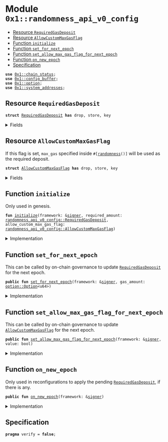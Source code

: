 
<a id="0x1_randomness_api_v0_config"></a>

# Module `0x1::randomness_api_v0_config`



-  [Resource `RequiredGasDeposit`](#0x1_randomness_api_v0_config_RequiredGasDeposit)
-  [Resource `AllowCustomMaxGasFlag`](#0x1_randomness_api_v0_config_AllowCustomMaxGasFlag)
-  [Function `initialize`](#0x1_randomness_api_v0_config_initialize)
-  [Function `set_for_next_epoch`](#0x1_randomness_api_v0_config_set_for_next_epoch)
-  [Function `set_allow_max_gas_flag_for_next_epoch`](#0x1_randomness_api_v0_config_set_allow_max_gas_flag_for_next_epoch)
-  [Function `on_new_epoch`](#0x1_randomness_api_v0_config_on_new_epoch)
-  [Specification](#@Specification_0)


<pre><code><b>use</b> <a href="chain_status.md#0x1_chain_status">0x1::chain_status</a>;
<b>use</b> <a href="config_buffer.md#0x1_config_buffer">0x1::config_buffer</a>;
<b>use</b> <a href="../../aptos-stdlib/../move-stdlib/tests/compiler-v2-doc/option.md#0x1_option">0x1::option</a>;
<b>use</b> <a href="system_addresses.md#0x1_system_addresses">0x1::system_addresses</a>;
</code></pre>



<a id="0x1_randomness_api_v0_config_RequiredGasDeposit"></a>

## Resource `RequiredGasDeposit`



<pre><code><b>struct</b> <a href="randomness_api_v0_config.md#0x1_randomness_api_v0_config_RequiredGasDeposit">RequiredGasDeposit</a> <b>has</b> drop, store, key
</code></pre>



<details>
<summary>Fields</summary>


<dl>
<dt>
<code>gas_amount: <a href="../../aptos-stdlib/../move-stdlib/tests/compiler-v2-doc/option.md#0x1_option_Option">option::Option</a>&lt;u64&gt;</code>
</dt>
<dd>

</dd>
</dl>


</details>

<a id="0x1_randomness_api_v0_config_AllowCustomMaxGasFlag"></a>

## Resource `AllowCustomMaxGasFlag`

If this flag is set, <code>max_gas</code> specified inside <code>#[<a href="randomness.md#0x1_randomness">randomness</a>()]</code> will be used as the required deposit.


<pre><code><b>struct</b> <a href="randomness_api_v0_config.md#0x1_randomness_api_v0_config_AllowCustomMaxGasFlag">AllowCustomMaxGasFlag</a> <b>has</b> drop, store, key
</code></pre>



<details>
<summary>Fields</summary>


<dl>
<dt>
<code>value: bool</code>
</dt>
<dd>

</dd>
</dl>


</details>

<a id="0x1_randomness_api_v0_config_initialize"></a>

## Function `initialize`

Only used in genesis.


<pre><code><b>fun</b> <a href="randomness_api_v0_config.md#0x1_randomness_api_v0_config_initialize">initialize</a>(framework: &<a href="../../aptos-stdlib/../move-stdlib/tests/compiler-v2-doc/signer.md#0x1_signer">signer</a>, required_amount: <a href="randomness_api_v0_config.md#0x1_randomness_api_v0_config_RequiredGasDeposit">randomness_api_v0_config::RequiredGasDeposit</a>, allow_custom_max_gas_flag: <a href="randomness_api_v0_config.md#0x1_randomness_api_v0_config_AllowCustomMaxGasFlag">randomness_api_v0_config::AllowCustomMaxGasFlag</a>)
</code></pre>



<details>
<summary>Implementation</summary>


<pre><code><b>fun</b> <a href="randomness_api_v0_config.md#0x1_randomness_api_v0_config_initialize">initialize</a>(framework: &<a href="../../aptos-stdlib/../move-stdlib/tests/compiler-v2-doc/signer.md#0x1_signer">signer</a>, required_amount: <a href="randomness_api_v0_config.md#0x1_randomness_api_v0_config_RequiredGasDeposit">RequiredGasDeposit</a>, allow_custom_max_gas_flag: <a href="randomness_api_v0_config.md#0x1_randomness_api_v0_config_AllowCustomMaxGasFlag">AllowCustomMaxGasFlag</a>) {
    <a href="system_addresses.md#0x1_system_addresses_assert_aptos_framework">system_addresses::assert_aptos_framework</a>(framework);
    <a href="chain_status.md#0x1_chain_status_assert_genesis">chain_status::assert_genesis</a>();
    <b>move_to</b>(framework, required_amount);
    <b>move_to</b>(framework, allow_custom_max_gas_flag);
}
</code></pre>



</details>

<a id="0x1_randomness_api_v0_config_set_for_next_epoch"></a>

## Function `set_for_next_epoch`

This can be called by on-chain governance to update <code><a href="randomness_api_v0_config.md#0x1_randomness_api_v0_config_RequiredGasDeposit">RequiredGasDeposit</a></code> for the next epoch.


<pre><code><b>public</b> <b>fun</b> <a href="randomness_api_v0_config.md#0x1_randomness_api_v0_config_set_for_next_epoch">set_for_next_epoch</a>(framework: &<a href="../../aptos-stdlib/../move-stdlib/tests/compiler-v2-doc/signer.md#0x1_signer">signer</a>, gas_amount: <a href="../../aptos-stdlib/../move-stdlib/tests/compiler-v2-doc/option.md#0x1_option_Option">option::Option</a>&lt;u64&gt;)
</code></pre>



<details>
<summary>Implementation</summary>


<pre><code><b>public</b> <b>fun</b> <a href="randomness_api_v0_config.md#0x1_randomness_api_v0_config_set_for_next_epoch">set_for_next_epoch</a>(framework: &<a href="../../aptos-stdlib/../move-stdlib/tests/compiler-v2-doc/signer.md#0x1_signer">signer</a>, gas_amount: Option&lt;u64&gt;) {
    <a href="system_addresses.md#0x1_system_addresses_assert_aptos_framework">system_addresses::assert_aptos_framework</a>(framework);
    <a href="config_buffer.md#0x1_config_buffer_upsert">config_buffer::upsert</a>(<a href="randomness_api_v0_config.md#0x1_randomness_api_v0_config_RequiredGasDeposit">RequiredGasDeposit</a> { gas_amount });
}
</code></pre>



</details>

<a id="0x1_randomness_api_v0_config_set_allow_max_gas_flag_for_next_epoch"></a>

## Function `set_allow_max_gas_flag_for_next_epoch`

This can be called by on-chain governance to update <code><a href="randomness_api_v0_config.md#0x1_randomness_api_v0_config_AllowCustomMaxGasFlag">AllowCustomMaxGasFlag</a></code> for the next epoch.


<pre><code><b>public</b> <b>fun</b> <a href="randomness_api_v0_config.md#0x1_randomness_api_v0_config_set_allow_max_gas_flag_for_next_epoch">set_allow_max_gas_flag_for_next_epoch</a>(framework: &<a href="../../aptos-stdlib/../move-stdlib/tests/compiler-v2-doc/signer.md#0x1_signer">signer</a>, value: bool)
</code></pre>



<details>
<summary>Implementation</summary>


<pre><code><b>public</b> <b>fun</b> <a href="randomness_api_v0_config.md#0x1_randomness_api_v0_config_set_allow_max_gas_flag_for_next_epoch">set_allow_max_gas_flag_for_next_epoch</a>(framework: &<a href="../../aptos-stdlib/../move-stdlib/tests/compiler-v2-doc/signer.md#0x1_signer">signer</a>, value: bool) {
    <a href="system_addresses.md#0x1_system_addresses_assert_aptos_framework">system_addresses::assert_aptos_framework</a>(framework);
    <a href="config_buffer.md#0x1_config_buffer_upsert">config_buffer::upsert</a>(<a href="randomness_api_v0_config.md#0x1_randomness_api_v0_config_AllowCustomMaxGasFlag">AllowCustomMaxGasFlag</a> { value } );
}
</code></pre>



</details>

<a id="0x1_randomness_api_v0_config_on_new_epoch"></a>

## Function `on_new_epoch`

Only used in reconfigurations to apply the pending <code><a href="randomness_api_v0_config.md#0x1_randomness_api_v0_config_RequiredGasDeposit">RequiredGasDeposit</a></code>, if there is any.


<pre><code><b>public</b> <b>fun</b> <a href="randomness_api_v0_config.md#0x1_randomness_api_v0_config_on_new_epoch">on_new_epoch</a>(framework: &<a href="../../aptos-stdlib/../move-stdlib/tests/compiler-v2-doc/signer.md#0x1_signer">signer</a>)
</code></pre>



<details>
<summary>Implementation</summary>


<pre><code><b>public</b> <b>fun</b> <a href="randomness_api_v0_config.md#0x1_randomness_api_v0_config_on_new_epoch">on_new_epoch</a>(framework: &<a href="../../aptos-stdlib/../move-stdlib/tests/compiler-v2-doc/signer.md#0x1_signer">signer</a>) <b>acquires</b> <a href="randomness_api_v0_config.md#0x1_randomness_api_v0_config_RequiredGasDeposit">RequiredGasDeposit</a>, <a href="randomness_api_v0_config.md#0x1_randomness_api_v0_config_AllowCustomMaxGasFlag">AllowCustomMaxGasFlag</a> {
    <a href="system_addresses.md#0x1_system_addresses_assert_aptos_framework">system_addresses::assert_aptos_framework</a>(framework);
    <b>if</b> (<a href="config_buffer.md#0x1_config_buffer_does_exist">config_buffer::does_exist</a>&lt;<a href="randomness_api_v0_config.md#0x1_randomness_api_v0_config_RequiredGasDeposit">RequiredGasDeposit</a>&gt;()) {
        <b>let</b> new_config = <a href="config_buffer.md#0x1_config_buffer_extract">config_buffer::extract</a>&lt;<a href="randomness_api_v0_config.md#0x1_randomness_api_v0_config_RequiredGasDeposit">RequiredGasDeposit</a>&gt;();
        <b>if</b> (<b>exists</b>&lt;<a href="randomness_api_v0_config.md#0x1_randomness_api_v0_config_RequiredGasDeposit">RequiredGasDeposit</a>&gt;(@aptos_framework)) {
            *<b>borrow_global_mut</b>&lt;<a href="randomness_api_v0_config.md#0x1_randomness_api_v0_config_RequiredGasDeposit">RequiredGasDeposit</a>&gt;(@aptos_framework) = new_config;
        } <b>else</b> {
            <b>move_to</b>(framework, new_config);
        }
    };
    <b>if</b> (<a href="config_buffer.md#0x1_config_buffer_does_exist">config_buffer::does_exist</a>&lt;<a href="randomness_api_v0_config.md#0x1_randomness_api_v0_config_AllowCustomMaxGasFlag">AllowCustomMaxGasFlag</a>&gt;()) {
        <b>let</b> new_config = <a href="config_buffer.md#0x1_config_buffer_extract">config_buffer::extract</a>&lt;<a href="randomness_api_v0_config.md#0x1_randomness_api_v0_config_AllowCustomMaxGasFlag">AllowCustomMaxGasFlag</a>&gt;();
        <b>if</b> (<b>exists</b>&lt;<a href="randomness_api_v0_config.md#0x1_randomness_api_v0_config_AllowCustomMaxGasFlag">AllowCustomMaxGasFlag</a>&gt;(@aptos_framework)) {
            *<b>borrow_global_mut</b>&lt;<a href="randomness_api_v0_config.md#0x1_randomness_api_v0_config_AllowCustomMaxGasFlag">AllowCustomMaxGasFlag</a>&gt;(@aptos_framework) = new_config;
        } <b>else</b> {
            <b>move_to</b>(framework, new_config);
        }
    }
}
</code></pre>



</details>

<a id="@Specification_0"></a>

## Specification



<pre><code><b>pragma</b> verify = <b>false</b>;
</code></pre>


[move-book]: https://aptos.dev/move/book/SUMMARY

